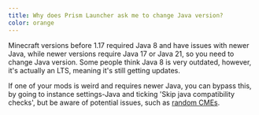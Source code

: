 ```yaml
---
title: Why does Prism Launcher ask me to change Java version?
color: orange
---
```


Minecraft versions before 1.17 required Java 8 and have issues with newer Java, while newer versions require Java 17 or Java 21, so you need to change Java version. Some people think Java 8 is very outdated, however, it's actually an LTS, meaning it's still getting updates.

If one of your mods is weird and requires newer Java, you can bypass this, by going to instance settings-Java and ticking 'Skip java compatibility checks', but be aware of potential issues, such as [random CMEs](https://bugs.mojang.com/browse/MC-149777).
